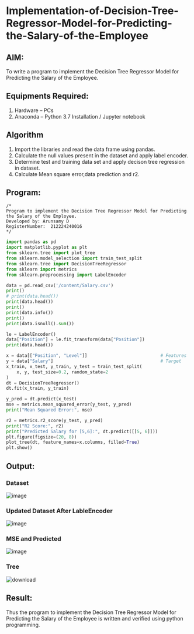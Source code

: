 # Implementation-of-Decision-Tree-Regressor-Model-for-Predicting-the-Salary-of-the-Employee

## AIM:
To write a program to implement the Decision Tree Regressor Model for Predicting the Salary of the Employee.

## Equipments Required:
1. Hardware – PCs
2. Anaconda – Python 3.7 Installation / Jupyter notebook

## Algorithm
1. Import the libraries and read the data frame using pandas.
2. Calculate the null values present in the dataset and apply label encoder.
3. Determine test and training data set and apply decison tree regression in dataset.
4. Calculate Mean square error,data prediction and r2.

## Program:
```
/*
Program to implement the Decision Tree Regressor Model for Predicting the Salary of the Employee.
Developed by: Arunsamy D
RegisterNumber:  212224240016
*/
```

```python
import pandas as pd
import matplotlib.pyplot as plt
from sklearn.tree import plot_tree
from sklearn.model_selection import train_test_split
from sklearn.tree import DecisionTreeRegressor
from sklearn import metrics
from sklearn.preprocessing import LabelEncoder
```


```python
data = pd.read_csv('/content/Salary.csv')
print()
# print(data.head())
print(data.head())         
print()
print(data.info())         
print()
print(data.isnull().sum())  

```


```python
le = LabelEncoder()
data["Position"] = le.fit_transform(data["Position"])
print(data.head())
```


```python
x = data[["Position", "Level"]]                            # Features
y = data["Salary"]                                         # Target
x_train, x_test, y_train, y_test = train_test_split(
    x, y, test_size=0.2, random_state=2
)
dt = DecisionTreeRegressor()
dt.fit(x_train, y_train)
```


```python
y_pred = dt.predict(x_test)
mse = metrics.mean_squared_error(y_test, y_pred)
print("Mean Squared Error:", mse)

r2 = metrics.r2_score(y_test, y_pred)
print("R2 Score:", r2)
print("Predicted Salary for [5,6]:", dt.predict([[5, 6]]))
plt.figure(figsize=(20, 8))
plot_tree(dt, feature_names=x.columns, filled=True)
plt.show()
```

## Output:

### Dataset 
![image](https://github.com/user-attachments/assets/54932575-43e5-48d3-9431-ca10d4aa8fea)

### Updated Dataset After LableEncoder

![image](https://github.com/user-attachments/assets/4b879a18-4edb-4881-a6f5-12e40cf85797)

### MSE and Predicted 

![image](https://github.com/user-attachments/assets/a65309fa-e82b-437b-8403-0c390478a8d4)

### Tree

![download](https://github.com/user-attachments/assets/9d262407-0119-4e6e-b29d-9a7d99ac1e92)

## Result:
Thus the program to implement the Decision Tree Regressor Model for Predicting the Salary of the Employee is written and verified using python programming.
